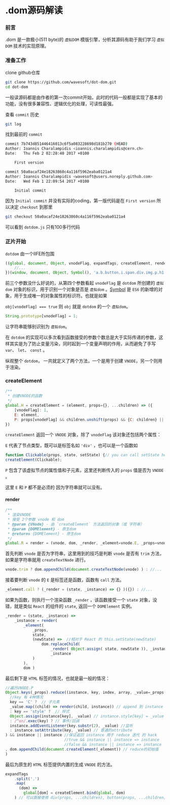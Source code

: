 # .dom源码解读

### 前言

.dom 是一款极小(511 byte)的 `虚拟DOM` 模版引擎，分析其源码有助于我们学习 `虚拟DOM` 技术的实现原理。

### 准备工作

clone github仓库

```bash
git clone https://github.com/wavesoft/dot-dom.git
cd dot-dom
```

一般读源码都是由作者的第一次commit开始，此时的代码一般都是实现了基本的功能，没有很多兼容性、逻辑优化的处理，可读性最强。

查看 `commit` 历史

```bash
git log
```

找到最前的 `commit`

```bash
commit 7b743d851446416013c6f5a083228698d181b270 (HEAD)
Author: Ioannis Charalampidis <ioannis.charalampidis@cern.ch>
Date:   Thu Feb 2 02:28:40 2017 +0100

    First version

commit 50a0acaf24e18263860c4a116f5962eaba0121a4
Author: Ioannis Charalampidis <wavesoft@users.noreply.github.com>
Date:   Wed Feb 1 22:09:54 2017 +0100

    Initial commit
```

因为 `Initial commit` 并没有实际的coding，第一版代码是在 `First version` 所以决定 `checkout` 到那里

```bash
git checkout 50a0acaf24e18263860c4a116f5962eaba0121a4
```

可以看到 `dotdom.js` 只有100多行代码

### 正片开始

`dotdom` 由一个IIFE所包围

```javascript
((global, document, Object, vnodeFlag, expandTags, createElement, render) => {
 	//...
})(window, document, Object, Symbol(), 'a.b.button.i.span.div.img.p.h1.h2.h3.h4.table.tr.td.th.ul.ol.li.form.input.select');
```

前三个参数没什么好说的，从第四个参数看起 `vnodeFlag` 是 `dotdom` 所创建的 `虚拟dom` 对象的标识，用于识别一个对象是否是 `虚拟dom` 。[Symbol](https://developer.mozilla.org/en-US/docs/Web/JavaScript/Reference/Global_Objects/Symbol) 是 `ES6` 的新增的对象，用于生成唯一的对象属性的标识符。也就是如果

`obj[vnodeFlag] === true` 则 `obj` 就是 `dotdom` 的一个 `虚拟dom`。

```javascript
String.prototype[vnodeFlag] = 1;
```

让字符串能够别识别为 `虚拟dom`。

在 `dotdom` 的实现可以多次看到函数接受的参数个数总是大于实际传递的参数，这样其实是为了防止变量污染，同时起到一个变量声明的作用，从而避免了手写 `var`、 `let`、 `const` 。

纵观整个 `dotdom`， 一共就定义了两个方法，一个是用于创建 `VNODE`，另一个则用于渲染。

### createElement

```javascript
/**
 * 创建VNODE的函数
 */
global.H = createElement = (element, props={}, ...children) => ({
  	[vnodeFlag]: 1,                                                
  	E: element,                                                                                
  	P: props[vnodeFlag] && children.unshift(props) && {C: children} || (props.C = children) && props                               
})
```

`createElement` 返回一个 `VNODE` 对象，除了 `vnodeFlag` 该对象还包括两个属性：

`E` 代表了节点类型，既可以是标签名如 `'div'` ，也可以是一个函数如

```javascript
function Clickable(props, state, setState) {// you can call setState here }
createElement(Clickable);
```

`P` 包含了该虚拟节点的属性值和子元素，这里还判断传入的 `props` 值是否为 `VNODE` 。

这里 `E` 和 `P` 都不是必须的 因为字符串就可以没有。

#### render

```javascript
/**
 * 渲染VNODE 
 * 接受 2个参数 vnode 和 dom
 * @param {VNode} - 由 `createElement` 方法返回的对象（或 字符串）
 * @param {DOMElement} - 原生dom
 * @returns {DOMElement} - 原生dom
 */
global.R = render = (vnode, dom, _render, _element=vnode.E, _props=vnode.P) => {}
```

首先判断 `vnode` 是否为字符串，这里用到的技巧是判断 `vnode` 是否有 `trim` 方法，如果是字符串就用 `createTextNode` 进行。

```javascript
vnode.trim ? dom.appendChild(document.createTextNode(vnode) ) : //...
```

接着要判断 `vnode` 的 `E` 是标签还是函数，函数有 `call` 方法。

```javascript
_element.call ? (_render = (state, _instance) => {} )({}) : //...
```

如果为函数，则执行一个渲染函数 `_render` ，该函数接受一个 `state` 对象，没错，就是类似 `React` 的组件的 `state`, 返回一个 `DOMElement` 实例。

```javascript
_render = (state, _instance) =>  
	_instance = render( 
  		_element( 
          	_props, 
          	state, 
          	(newState) =>  //相对于 React 的 this.setState(newState)
          		dom.replaceChild( 
              		_render( Object.assign( state, newState )), _instance ),
          			_instance
          	)
        ),
  		dom )
```

最后剩下是 `HTML` 标签的情况，也就是最一般的情况：

```javascript
//遍历VNODE.P
Object.keys(_props).reduce((instance, key, index, array, _value=_props[key]) => (
  //key 有 4种情况
  key == 'C' ?  // 子元素
  _value.map((child) => render(child, instance)) // append 到 instance
  : key == 'style' ?  // 样式
  Object.assign(instance[key], _value) // instance.style[key] = _value
  : /^on/.exec(key) ? // 事件/回调
  instance.addEventListener(key.substr(2), _value) //监听
  : instance.setAttribute(key, _value) // 普通的attribute
) && instance || instance //保证返回 instance 用于 reduce 迭代 的 hack
                          //true && instance || instance => instance
                          //false && instance || instance => instance
, dom.appendChild(document.createElement(_element)) // reduce的初始值 
)
```

最后为原生的 `HTML` 标签提供内置的生成 `VNODE` 的方法。

```javascript
expandTags
    .split('.')
    .map(
      (dom) =>
        global[dom] = createElement.bind(global, dom)
    ) // 可以直接使用 div(props, ...children), button(props, ...children)
```
